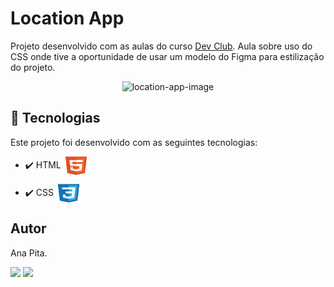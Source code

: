 # Location App
Projeto desenvolvido com as aulas do curso <a href="https://rodolfomori.com.br/devclub/">Dev Club</a>. Aula sobre uso do CSS onde tive a oportunidade de usar um modelo do Figma para estilização do projeto. 

<div align="center" >
  <img src="https://user-images.githubusercontent.com/95833334/203190008-a686e6af-31a2-4494-84a1-f30a01908a94.png" alt="location-app-image" height="425"> 

</div>


## 🚀 Tecnologias

Este projeto foi desenvolvido com as seguintes tecnologias:

- ✔️ HTML  <img align="center" alt="HTML" height="30" width="40" src="https://raw.githubusercontent.com/devicons/devicon/master/icons/html5/html5-original.svg">

- ✔️ CSS  <img align="center" alt="CSS" height="30" width="40" src="https://raw.githubusercontent.com/devicons/devicon/master/icons/css3/css3-original.svg"> 

 
 

## Autor

Ana Pita. 

  <a href = "mailto:acalencar16@gmail.com"><img src="https://img.shields.io/badge/-Gmail-%23333?style=for-the-badge&logo=gmail&logoColor=white" target="_blank"></a>
  <a href="https://www.linkedin.com/in/anapita" target="_blank"><img src="https://img.shields.io/badge/-LinkedIn-%230077B5?style=for-the-badge&logo=linkedin&logoColor=white" target="_blank"></a> 
